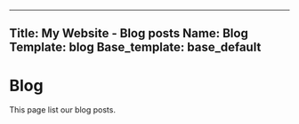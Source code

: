--------
Title: My Website - Blog posts
Name: Blog
Template: blog
Base_template: base_default
--------

Blog
====

This page list our blog posts.
